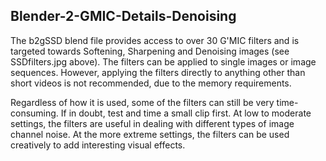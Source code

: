 ## Blender-2-GMIC-Details-Denoising

The b2gSSD blend file provides access to over 30 G'MIC filters and is targeted towards Softening, Sharpening and Denoising images (see SSDfilters.jpg above). The filters can be applied to single images or image sequences. However, applying the filters directly to anything other than short videos is not recommended, due to the memory requirements.

Regardless of how it is used, some of the filters can still be very time-consuming. If in doubt, test and time a small clip first. At low to moderate settings, the filters are useful in dealing with different types of image channel noise. At the more extreme settings, the filters can be used creatively to add interesting visual effects.
